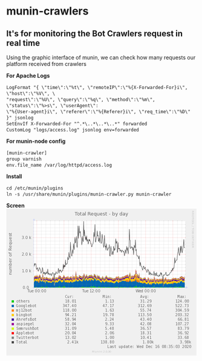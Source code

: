 # munin-crawlers

## It's for monitoring the Bot Crawlers request in real time

Using the graphic interface of munin, we can check how many requests our platform received from crawlers

__For Apache Logs__

```
LogFormat "{ \"time\":\"%t\", \"remoteIP\":\"%{X-Forwarded-For}i\", \"host\":\"%V\", \
"request\":\"%U\", \"query\":\"%q\", \"method\":\"%m\", \"status\":\"%>s\", \"userAgent\":
\"%{User-agent}i\", \"referer\":\"%{Referer}i\", \"req_time\":\"%D\" }" jsonlog
SetEnvIf X-Forwarded-For "^.*\..*\..*\..*" forwarded
CustomLog "logs/access.log" jsonlog env=forwarded
```

__For munin-node config__

```
[munin-crawler]
group varnish
env.file_name /var/log/httpd/access.log
```

__Install__

```
cd /etc/munin/plugins
ln -s /usr/share/munin/plugins/munin-crawler.py munin-crawler
```

__Screen__
![Screnn](Doc/img/munin_crawler-day.png)
